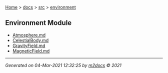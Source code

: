 [Home](../../index.md) > [docs](../../docs_index.md) > [src](../src_index.md) > [environment](environment_index.md)  

## Environment Module

- [Atmosphere.md](Atmosphere.md)
- [CelestialBody.md](CelestialBody.md)
- [GravityField.md](GravityField.md)
- [MagneticField.md](MagneticField.md)

***

*Generated on 04-Mar-2021 12:32:25 by [m2docs](https://github.com/crgnam-research/m2docs) © 2021*